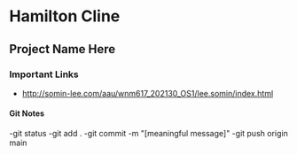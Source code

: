 # Hamilton Cline

## Project Name Here

### Important Links

- http://somin-lee.com/aau/wnm617_202130_OS1/lee.somin/index.html


#### Git Notes

-git status
-git add .
-git commit -m "[meaningful message]"
-git push origin main